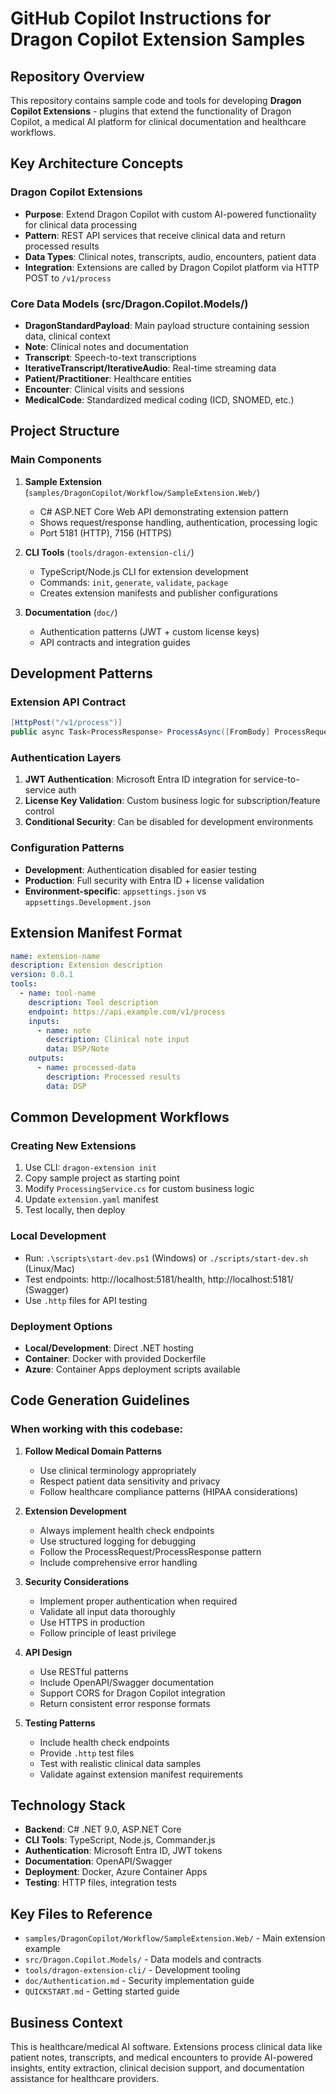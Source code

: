 # GitHub Copilot Instructions for Dragon Copilot Extension Samples

## Repository Overview

This repository contains sample code and tools for developing **Dragon Copilot Extensions** - plugins that extend the functionality of Dragon Copilot, a medical AI platform for clinical documentation and healthcare workflows.

## Key Architecture Concepts

### Dragon Copilot Extensions
- **Purpose**: Extend Dragon Copilot with custom AI-powered functionality for clinical data processing
- **Pattern**: REST API services that receive clinical data and return processed results
- **Data Types**: Clinical notes, transcripts, audio, encounters, patient data
- **Integration**: Extensions are called by Dragon Copilot platform via HTTP POST to `/v1/process`

### Core Data Models (src/Dragon.Copilot.Models/)
- **DragonStandardPayload**: Main payload structure containing session data, clinical context
- **Note**: Clinical notes and documentation
- **Transcript**: Speech-to-text transcriptions
- **IterativeTranscript/IterativeAudio**: Real-time streaming data
- **Patient/Practitioner**: Healthcare entities
- **Encounter**: Clinical visits and sessions
- **MedicalCode**: Standardized medical coding (ICD, SNOMED, etc.)

## Project Structure

### Main Components
1. **Sample Extension** (`samples/DragonCopilot/Workflow/SampleExtension.Web/`)
   - C# ASP.NET Core Web API demonstrating extension pattern
   - Shows request/response handling, authentication, processing logic
   - Port 5181 (HTTP), 7156 (HTTPS)

2. **CLI Tools** (`tools/dragon-extension-cli/`)
   - TypeScript/Node.js CLI for extension development
   - Commands: `init`, `generate`, `validate`, `package`
   - Creates extension manifests and publisher configurations

3. **Documentation** (`doc/`)
   - Authentication patterns (JWT + custom license keys)
   - API contracts and integration guides

## Development Patterns

### Extension API Contract
```csharp
[HttpPost("/v1/process")]
public async Task<ProcessResponse> ProcessAsync([FromBody] ProcessRequest request)
```

### Authentication Layers
1. **JWT Authentication**: Microsoft Entra ID integration for service-to-service auth
2. **License Key Validation**: Custom business logic for subscription/feature control
3. **Conditional Security**: Can be disabled for development environments

### Configuration Patterns
- **Development**: Authentication disabled for easier testing
- **Production**: Full security with Entra ID + license validation
- **Environment-specific**: `appsettings.json` vs `appsettings.Development.json`

## Extension Manifest Format
```yaml
name: extension-name
description: Extension description
version: 0.0.1
tools:
  - name: tool-name
    description: Tool description
    endpoint: https://api.example.com/v1/process
    inputs:
      - name: note
        description: Clinical note input
        data: DSP/Note
    outputs:
      - name: processed-data
        description: Processed results
        data: DSP
```

## Common Development Workflows

### Creating New Extensions
1. Use CLI: `dragon-extension init`
2. Copy sample project as starting point
3. Modify `ProcessingService.cs` for custom business logic
4. Update `extension.yaml` manifest
5. Test locally, then deploy

### Local Development
- Run: `.\scripts\start-dev.ps1` (Windows) or `./scripts/start-dev.sh` (Linux/Mac)
- Test endpoints: http://localhost:5181/health, http://localhost:5181/ (Swagger)
- Use `.http` files for API testing

### Deployment Options
- **Local/Development**: Direct .NET hosting
- **Container**: Docker with provided Dockerfile
- **Azure**: Container Apps deployment scripts available

## Code Generation Guidelines

### When working with this codebase:

1. **Follow Medical Domain Patterns**
   - Use clinical terminology appropriately
   - Respect patient data sensitivity and privacy
   - Follow healthcare compliance patterns (HIPAA considerations)

2. **Extension Development**
   - Always implement health check endpoints
   - Use structured logging for debugging
   - Follow the ProcessRequest/ProcessResponse pattern
   - Include comprehensive error handling

3. **Security Considerations**
   - Implement proper authentication when required
   - Validate all input data thoroughly  
   - Use HTTPS in production
   - Follow principle of least privilege

4. **API Design**
   - Use RESTful patterns
   - Include OpenAPI/Swagger documentation
   - Support CORS for Dragon Copilot integration
   - Return consistent error response formats

5. **Testing Patterns**
   - Include health check endpoints
   - Provide `.http` test files
   - Test with realistic clinical data samples
   - Validate against extension manifest requirements

## Technology Stack
- **Backend**: C# .NET 9.0, ASP.NET Core
- **CLI Tools**: TypeScript, Node.js, Commander.js
- **Authentication**: Microsoft Entra ID, JWT tokens
- **Documentation**: OpenAPI/Swagger
- **Deployment**: Docker, Azure Container Apps
- **Testing**: HTTP files, integration tests

## Key Files to Reference
- `samples/DragonCopilot/Workflow/SampleExtension.Web/` - Main extension example
- `src/Dragon.Copilot.Models/` - Data models and contracts
- `tools/dragon-extension-cli/` - Development tooling
- `doc/Authentication.md` - Security implementation guide
- `QUICKSTART.md` - Getting started guide

## Business Context
This is healthcare/medical AI software. Extensions process clinical data like patient notes, transcripts, and medical encounters to provide AI-powered insights, entity extraction, clinical decision support, and documentation assistance for healthcare providers.
